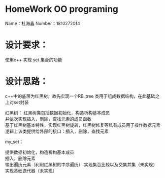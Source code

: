 
HomeWork  OO programing
=








Name：杜海鑫
Number：1810272014




# 设计要求：

使用c++ 实现 set<type> 集合的功能

# 设计思路：

c++中的底层为红黑树，故先实现一个RB_tree 类用于组成数据结构，在此基础之上对set封装




红黑树：
红黑树类包括数据初始化，构造析构基本成员  
并依次实现插入，删除，查找元素的成员函数  
基于红黑树基本特性，实现红黑树旋转，红黑树修复等私有成员用于操作数据元素  
逻辑上该类提供给外部的接口：插入，删除，查找元素  


my_set<type>：

提供数据初始化，构造析构基本成员  
插入，删除元素  
输出遍历元素（利用红黑树的中序遍历） 
实现集合比较以及交集并集（未实现）    
实现基础迭代器（未实现）  







